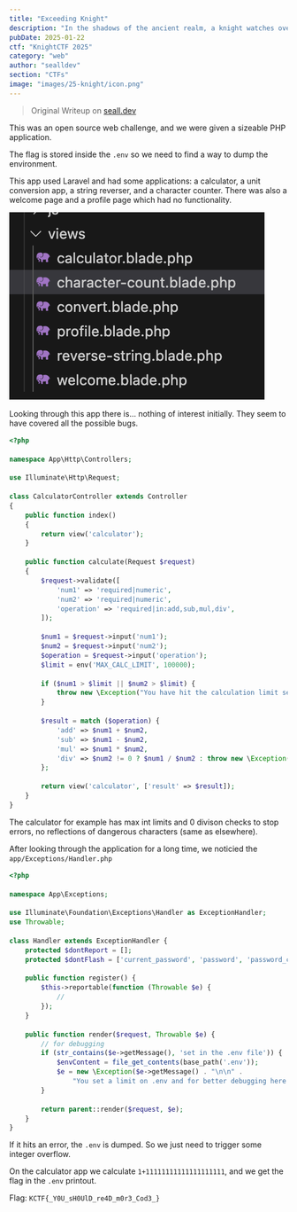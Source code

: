 ```yaml
---
title: "Exceeding Knight"
description: "In the shadows of the ancient realm, a knight watches over unseen boundaries. The path ahead holds secrets known only to those who dare to explore beyond the ordinary."
pubDate: 2025-01-22
ctf: "KnightCTF 2025"
category: "web"
author: "sealldev"
section: "CTFs"
image: "images/25-knight/icon.png"
---
```


> Original Writeup on [seall.dev](https://seall.dev/posts/knightctf2025#exceeding-knight)

This was an open source web challenge, and we were given a sizeable PHP application.

The flag is stored inside the `.env` so we need to find a way to dump the environment.

This app used Laravel and had some applications: a calculator, a unit conversion app, a string reverser, and a character counter. There was also a welcome page and a profile page which had no functionality.

![exceedingviews.png](images/25-knight/exceedingviews.png)

Looking through this app there is... nothing of interest initially. They seem to have covered all the possible bugs.

```php
<?php

namespace App\Http\Controllers;

use Illuminate\Http\Request;

class CalculatorController extends Controller
{
    public function index()
    {
        return view('calculator');
    }

    public function calculate(Request $request)
    {
        $request->validate([
            'num1' => 'required|numeric',
            'num2' => 'required|numeric',
            'operation' => 'required|in:add,sub,mul,div',
        ]);

        $num1 = $request->input('num1');
        $num2 = $request->input('num2');
        $operation = $request->input('operation');
        $limit = env('MAX_CALC_LIMIT', 100000);

        if ($num1 > $limit || $num2 > $limit) {
            throw new \Exception("You have hit the calculation limit set in the .env file.");
        }

        $result = match ($operation) {
            'add' => $num1 + $num2,
            'sub' => $num1 - $num2,
            'mul' => $num1 * $num2,
            'div' => $num2 != 0 ? $num1 / $num2 : throw new \Exception("Division by zero is not allowed."),
        };

        return view('calculator', ['result' => $result]);
    }
}
```

The calculator for example has max int limits and 0 divison checks to stop errors, no reflections of dangerous characters (same as elsewhere).

After looking through the application for a long time, we noticied the `app/Exceptions/Handler.php`

```php
<?php

namespace App\Exceptions;

use Illuminate\Foundation\Exceptions\Handler as ExceptionHandler;
use Throwable;

class Handler extends ExceptionHandler {
    protected $dontReport = [];
    protected $dontFlash = ['current_password', 'password', 'password_confirmation'];

    public function register() {
        $this->reportable(function (Throwable $e) {
            //
        });
    }

    public function render($request, Throwable $e) {
        // for debugging
        if (str_contains($e->getMessage(), 'set in the .env file')) {
            $envContent = file_get_contents(base_path('.env'));
            $e = new \Exception($e->getMessage() . "\n\n" .
                "You set a limit on .env and for better debugging here is the content of .env:\n\n" . $envContent);
        }

        return parent::render($request, $e);
    }
}
```

If it hits an error, the `.env` is dumped. So we just need to trigger some integer overflow.

On the calculator app we calculate `1+11111111111111111111`, and we get the flag in the `.env` printout.

Flag: `KCTF{_Y0U_sH0UlD_re4D_m0r3_Cod3_}`
